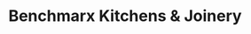 ---
title: "Benchmarx Kitchens & Joinery"
url: /london/benchmarx-kitchens-and-joinery/
shop: hardware
---